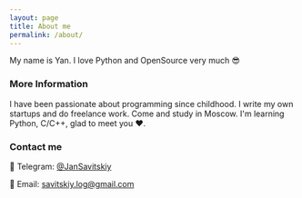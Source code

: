 ```yaml
---
layout: page
title: About me
permalink: /about/
---
```


My name is Yan. I love Python and OpenSource very much 😎

### More Information

I have been passionate about programming since childhood. I write my own startups and do freelance work. Come and study in Moscow. I'm learning Python, C/C++, glad to meet you ❤️.

### Contact me

📱 Telegram: [@JanSavitskiy](https://t.me/JanSavitskiy)

📧 Email: [savitskiy.log@gmail.com](savitskiy.log@gmail.com)
